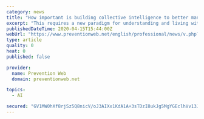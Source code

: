 ```yaml
---
category: news
title: "How important is building collective intelligence to better manage systemic risks?"
excerpt: "This requires a new paradigm for understanding and living with uncertainty and complexity. One that activates the power of human, social and contextual intelligence, and where possible, leverages it through appropriately designed artificial intelligence. This is at the core of systemic risk governance. Developing the capability for contextual ..."
publishedDateTime: 2020-04-15T15:44:00Z
webUrl: "https://www.preventionweb.net/english/professional/news/v.php?id=71310&pid:50"
type: article
quality: 0
heat: 0
published: false

provider:
  name: Prevention Web
  domain: preventionweb.net

topics:
  - AI

secured: "GV1MW0hXf8rjSz5Q8nicV/oJ3AIXx1KdA1A+3sTDzI8ukJg5MgYGEclhVv13Jyi/t3bOsQuofg9hIFnKwWCnFW4zuIb1ERdDhTzFyqvBEpypc1/tN09FD7AnUZoF4rhSp0EZZPkBMykGB28qnLbX/VRxIqggJHUF5cLx2UaVM/iW81vz5zuZNI5oT98Nz3Lg8WECQR566jH/khWfWgUsK+NfNcBdP6shP2T6a2dgOvFAuYp9Qjlpf31hYPPC4zE1E1/gR9xmF4k2Xi5Lup5L8QZpeEJaf9ka9dSil4Lzat1H+YlESvyYY0iJIPwgUyU6idmU14ZJ5HylCNTxiOvckLwWLdzc9zwRvxFMnAe5S5Ol1+rqa0brZcOR5TL1b8wXEsMrhhhjSLgdxEpboiobl2meipVdx8zGA3qcARBdDR5XN7wg4qTGgsUwXoElRyQrWpawmEFSm6vrtF/nKInrLbd+Yc/qrNNNha2Np9AICkU=;Pre3zJ+qe+CXWWktIFApcw=="
---
```


